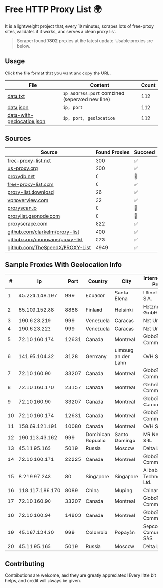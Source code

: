 
# Free HTTP Proxy List 🌍

It is a lightweight project that, every 10 minutes, scrapes lots of free-proxy sites, validates if it works, and serves a clean proxy list.


> Scraper found **7302** proxies at the latest update. Usable proxies are below.

## Usage

Click the file format that you want and copy the URL.


|File|Content|Count|
|----|-------|-----|
|[data.txt](https://raw.githubusercontent.com/themiralay/Proxy-List-World/master/data.txt)|`ip_address:port` combined (seperated new line)|112|
|[data.json](https://raw.githubusercontent.com/themiralay/Proxy-List-World/master/data.json)|`ip, port`|112|
|[data-with-geolocation.json](https://raw.githubusercontent.com/themiralay/Proxy-List-World/master/data-with-geolocation.json)|`ip, port, geolocation`|112|

## Sources

|Source|Found Proxies|Succeed|
|------|-------------|-------|
|[free-proxy-list.net](https://free-proxy-list.net)|300|✅|
|[us-proxy.org](https://www.us-proxy.org)|200|✅|
|[proxydb.net](http://proxydb.net)|0|🚫|
|[free-proxy-list.com](https://free-proxy-list.com/?page=&port=&type%5B%5D=http&type%5B%5D=https&up_time=0&search=Search)|0|✅|
|[proxy-list.download](https://www.proxy-list.download/HTTP)|26|✅|
|[vpnoverview.com](https://vpnoverview.com/privacy/anonymous-browsing/free-proxy-servers)|32|✅|
|[proxyscan.io](https://www.proxyscan.io)|0|🚫|
|[proxylist.geonode.com](https://proxylist.geonode.com/api/proxy-list?limit=300&page=1&sort_by=lastChecked&sort_type=desc&protocols=http,https)|0|🚫|
|[proxyscrape.com](https://api.proxyscrape.com/v2/?request=displayproxies&protocol=http&timeout=10000&country=all&ssl=all&anonymity=all)|822|✅|
|[github.com/clarketm/proxy-list](https://raw.githubusercontent.com/clarketm/proxy-list/master/proxy-list-raw.txt)|400|✅|
|[github.com/monosans/proxy-list](https://raw.githubusercontent.com/monosans/proxy-list/main/proxies/http.txt)|573|✅|
|[github.com/TheSpeedX/PROXY-List](https://raw.githubusercontent.com/TheSpeedX/PROXY-List/master/http.txt)|4949|✅|


## Sample Proxies With Geolocation Info

|#|Ip|Port|Country|City|Internet Service Provider|
|-|--|----|-------|----|-------------------------|
|1|45.224.148.197|999|Ecuador|Santa Elena|Ufinet Panama S.A.|
|2|65.109.152.88|8888|Finland|Helsinki|Hetzner Online GmbH|
|3|190.6.23.219|999|Venezuela|Caracas|Net Uno|
|4|190.6.23.222|999|Venezuela|Caracas|Net Uno|
|5|72.10.160.174|12631|Canada|Montreal|GloboTech Communications|
|6|141.95.104.32|3128|Germany|Limburg an der Lahn|OVH SAS|
|7|72.10.160.90|33207|Canada|Montreal|GloboTech Communications|
|8|72.10.160.170|23157|Canada|Montreal|GloboTech Communications|
|9|72.10.160.90|33207|Canada|Montreal|GloboTech Communications|
|10|72.10.160.174|12631|Canada|Montreal|GloboTech Communications|
|11|158.69.121.191|10080|Canada|Montreal|OVH SAS|
|12|190.113.43.162|999|Dominican Republic|Santo Domingo|MR Networking, SRL|
|13|45.11.95.165|5019|Russia|Moscow|Delta Ltd|
|14|72.10.160.171|22225|Canada|Montreal|GloboTech Communications|
|15|8.219.97.248|80|Singapore|Singapore|Alibaba (US) Technology Co., Ltd.|
|16|118.117.189.170|8089|China|Muping|Chinanet|
|17|72.10.160.90|33207|Canada|Montreal|GloboTech Communications|
|18|72.10.160.94|14903|Canada|Montreal|GloboTech Communications|
|19|45.167.124.30|999|Colombia|Popayán|Sepcom Comunicaciones SAS|
|20|45.11.95.165|5019|Russia|Moscow|Delta Ltd|



## Contributing

Contributions are welcome, and they are greatly appreciated! Every
little bit helps, and credit will always be given.

